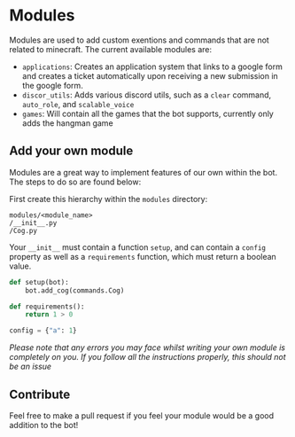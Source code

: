 # Modules
Modules are used to add custom exentions and commands that are not related to minecraft. The current available modules are:

* `applications`: Creates an application system that links to a google form and creates a ticket automatically upon receiving
a new submission in the google form.
* `discor_utils`: Adds various discord utils, such as a `clear` command, `auto_role`, and `scalable_voice`
* `games`: Will contain all the games that the bot supports, currently only adds the hangman game

## Add your own module
Modules are a great way to implement features of our own within the bot. The steps to do so are found below:

First create this hierarchy within the `modules` directory:

```
modules/<module_name>
/__init__.py
/Cog.py
``` 

Your `__init__` must contain a function `setup`, and can contain a `config` property as well as a `requirements` function,
which must return a boolean value.

```python
def setup(bot):
    bot.add_cog(commands.Cog)

def requirements():
    return 1 > 0

config = {"a": 1}

```

*Please note that any errors you may face whilst writing your own module is completely on you. If you follow all the instructions
properly, this should not be an issue*
## Contribute
Feel free to make a pull request if you feel your module would be a good addition to the bot!
